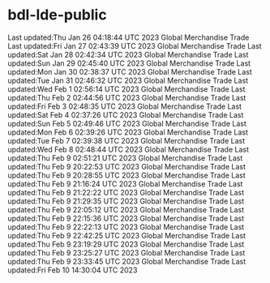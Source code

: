 # bdl-lde-public
Last updated:Thu Jan 26 04:18:44 UTC 2023
Global Merchandise Trade Last updated:Fri Jan 27 02:43:39 UTC 2023
Global Merchandise Trade Last updated:Sat Jan 28 02:42:34 UTC 2023
Global Merchandise Trade Last updated:Sun Jan 29 02:45:40 UTC 2023
Global Merchandise Trade Last updated:Mon Jan 30 02:38:37 UTC 2023
Global Merchandise Trade Last updated:Tue Jan 31 02:46:32 UTC 2023
Global Merchandise Trade Last updated:Wed Feb  1 02:56:14 UTC 2023
Global Merchandise Trade Last updated:Thu Feb  2 02:44:56 UTC 2023
Global Merchandise Trade Last updated:Fri Feb  3 02:48:35 UTC 2023
Global Merchandise Trade Last updated:Sat Feb  4 02:37:26 UTC 2023
Global Merchandise Trade Last updated:Sun Feb  5 02:49:46 UTC 2023
Global Merchandise Trade Last updated:Mon Feb  6 02:39:26 UTC 2023
Global Merchandise Trade Last updated:Tue Feb  7 02:39:38 UTC 2023
Global Merchandise Trade Last updated:Wed Feb  8 02:48:44 UTC 2023
Global Merchandise Trade Last updated:Thu Feb  9 02:51:21 UTC 2023
Global Merchandise Trade Last updated:Thu Feb  9 20:22:53 UTC 2023
Global Merchandise Trade Last updated:Thu Feb  9 20:28:55 UTC 2023
Global Merchandise Trade Last updated:Thu Feb  9 21:16:24 UTC 2023
Global Merchandise Trade Last updated:Thu Feb  9 21:22:22 UTC 2023
Global Merchandise Trade Last updated:Thu Feb  9 21:29:35 UTC 2023
Global Merchandise Trade Last updated:Thu Feb  9 22:05:12 UTC 2023
Global Merchandise Trade Last updated:Thu Feb  9 22:15:36 UTC 2023
Global Merchandise Trade Last updated:Thu Feb  9 22:22:13 UTC 2023
Global Merchandise Trade Last updated:Thu Feb  9 22:42:25 UTC 2023
Global Merchandise Trade Last updated:Thu Feb  9 23:19:29 UTC 2023
Global Merchandise Trade Last updated:Thu Feb  9 23:25:27 UTC 2023
Global Merchandise Trade Last updated:Thu Feb  9 23:33:45 UTC 2023
Global Merchandise Trade Last updated:Fri Feb 10 14:30:04 UTC 2023
